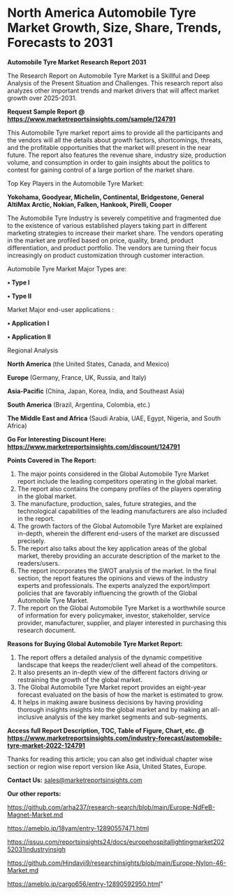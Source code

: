 # North America Automobile Tyre Market Growth, Size, Share, Trends, Forecasts to 2031

<strong>Automobile Tyre Market Research Report 2031</strong>

The Research Report on Automobile Tyre Market is a Skillful and Deep Analysis of the Present Situation and Challenges. This research report also analyzes other important trends and market drivers that will affect market growth over 2025-2031.

<strong>Request Sample Report @ <a href=https://www.marketreportsinsights.com/sample/124791>https://www.marketreportsinsights.com/sample/124791</a></strong>

This Automobile Tyre market report aims to provide all the participants and the vendors will all the details about growth factors, shortcomings, threats, and the profitable opportunities that the market will present in the near future. The report also features the revenue share, industry size, production volume, and consumption in order to gain insights about the politics to contest for gaining control of a large portion of the market share.

Top Key Players in the Automobile Tyre Market:

<strong>Yokohama, Goodyear, Michelin, Continental, Bridgestone, General AltiMax Arctic, Nokian, Falken, Hankook, Pirelli, Cooper</strong>

The Automobile Tyre Industry is severely competitive and fragmented due to the existence of various established players taking part in different marketing strategies to increase their market share. The vendors operating in the market are profiled based on price, quality, brand, product differentiation, and product portfolio. The vendors are turning their focus increasingly on product customization through customer interaction.

Automobile Tyre Market Major Types are:

<strong>• Type I

• Type II</strong>

Market Major end-user applications :

<strong>• Application I

• Application II</strong>

Regional Analysis

</u><strong><b>North America</b></strong> (the United States, Canada, and Mexico)

<strong><b>Europe </b></strong>(Germany, France, UK, Russia, and Italy)

<strong><b>Asia-Pacific</b></strong> (China, Japan, Korea, India, and Southeast Asia)

<strong><b>South America</b></strong> (Brazil, Argentina, Colombia, etc.)

<strong><b>The Middle East and Africa</b></strong> (Saudi Arabia, UAE, Egypt, Nigeria, and South Africa)

<strong>Go For Interesting Discount Here: <a href=https://www.marketreportsinsights.com/discount/124791>https://www.marketreportsinsights.com/discount/124791</a></strong>

<strong>Points Covered in The Report:</strong>
<ol>
  <li>The major points considered in the Global Automobile Tyre Market report include the leading competitors operating in the global market.</li>
  <li>The report also contains the company profiles of the players operating in the global market.</li>
  <li>The manufacture, production, sales, future strategies, and the technological capabilities of the leading manufacturers are also included in the report.</li>
  <li>The growth factors of the Global Automobile Tyre Market are explained in-depth, wherein the different end-users of the market are discussed precisely.</li>
  <li>The report also talks about the key application areas of the global market, thereby providing an accurate description of the market to the readers/users.</li>
  <li>The report incorporates the SWOT analysis of the market. In the final section, the report features the opinions and views of the industry experts and professionals. The experts analyzed the export/import policies that are favorably influencing the growth of the Global Automobile Tyre Market.</li>
  <li>The report on the Global Automobile Tyre Market is a worthwhile source of information for every policymaker, investor, stakeholder, service provider, manufacturer, supplier, and player interested in purchasing this research document.</li>
</ol>
<strong>Reasons for Buying Global Automobile Tyre Market Report:</strong>

<ol>
  <li>The report offers a detailed analysis of the dynamic competitive landscape that keeps the reader/client well ahead of the competitors.</li>
  <li>It also presents an in-depth view of the different factors driving or restraining the growth of the global market.</li>
  <li>The Global Automobile Tyre Market report provides an eight-year forecast evaluated on the basis of how the market is estimated to grow.</li>
  <li>It helps in making aware business decisions by having providing thorough insights insights into the global market and by making an all-inclusive analysis of the key market segments and sub-segments.</li>
</ol>
<strong>Access full Report Description, TOC, Table of Figure, Chart, etc. @ <a href=https://www.marketreportsinsights.com/industry-forecast/automobile-tyre-market-2022-124791>https://www.marketreportsinsights.com/industry-forecast/automobile-tyre-market-2022-124791</a></strong>


Thanks for reading this article; you can also get individual chapter wise section or region wise report version like Asia, United States, Europe.

<strong>Contact Us:</strong>
sales@marketreportsinsights.com

<strong>Our other reports:</strong>

<a href=https://github.com/arha237/research-search/blob/main/Europe-NdFeB-Magnet-Market.md>https://github.com/arha237/research-search/blob/main/Europe-NdFeB-Magnet-Market.md</a>

<a href=https://ameblo.jp/18yam/entry-12890557471.html>https://ameblo.jp/18yam/entry-12890557471.html</a>

<a href=https://issuu.com/reportsinsights24/docs/europehospitallightingmarket20252031industryinsigh>https://issuu.com/reportsinsights24/docs/europehospitallightingmarket20252031industryinsigh</a>

<a href=https://github.com/Hindavii9/researchinsights/blob/main/Europe-Nylon-46-Market.md>https://github.com/Hindavii9/researchinsights/blob/main/Europe-Nylon-46-Market.md</a>

<a href=https://ameblo.jp/cargo656/entry-12890592950.html>https://ameblo.jp/cargo656/entry-12890592950.html</a>"
